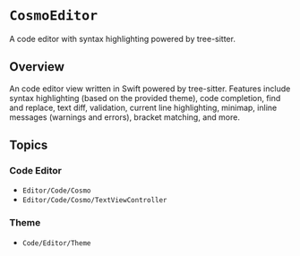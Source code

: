 # ``CosmoEditor``

A code editor with syntax highlighting powered by tree-sitter.

## Overview

An code editor view written in Swift powered by tree-sitter. Features include syntax highlighting (based on the provided theme), code completion, find and replace, text diff, validation, current line highlighting, minimap, inline messages (warnings and errors), bracket matching, and more.

## Topics

### Code Editor

- ``Editor/Code/Cosmo``
- ``Editor/Code/Cosmo/TextViewController``

### Theme

- ``Code/Editor/Theme``
